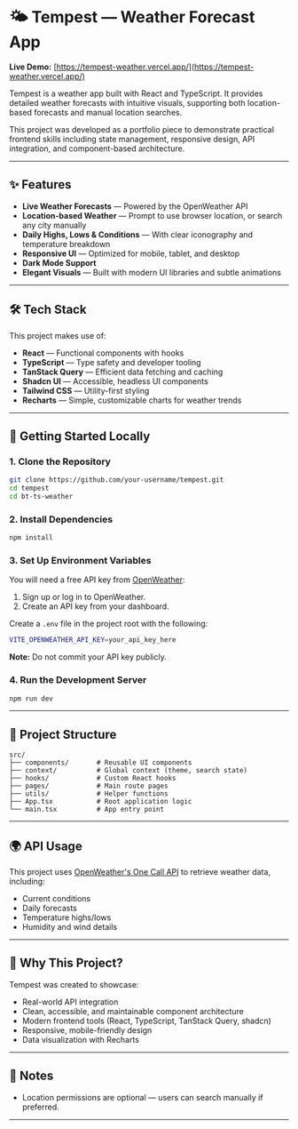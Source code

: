 # 🌤 Tempest — Weather Forecast App

**Live Demo:** [https://tempest-weather.vercel.app/](https://tempest-weather.vercel.app/)

Tempest is a weather app built with React and TypeScript. It provides detailed weather forecasts with intuitive visuals, supporting both location-based forecasts and manual location searches.

This project was developed as a portfolio piece to demonstrate practical frontend skills including state management, responsive design, API integration, and component-based architecture.

---

## ✨ Features

- **Live Weather Forecasts** — Powered by the OpenWeather API
- **Location-based Weather** — Prompt to use browser location, or search any city manually
- **Daily Highs, Lows & Conditions** — With clear iconography and temperature breakdown
- **Responsive UI** — Optimized for mobile, tablet, and desktop
- **Dark Mode Support**
- **Elegant Visuals** — Built with modern UI libraries and subtle animations

---

## 🛠 Tech Stack

This project makes use of:

- **React** — Functional components with hooks
- **TypeScript** — Type safety and developer tooling
- **TanStack Query** — Efficient data fetching and caching
- **Shadcn UI** — Accessible, headless UI components
- **Tailwind CSS** — Utility-first styling
- **Recharts** — Simple, customizable charts for weather trends

---

## 🚀 Getting Started Locally

### 1. Clone the Repository

```bash
git clone https://github.com/your-username/tempest.git
cd tempest
cd bt-ts-weather
```

### 2. Install Dependencies

```bash
npm install
```

### 3. Set Up Environment Variables

You will need a free API key from [OpenWeather](https://home.openweathermap.org/):

1. Sign up or log in to OpenWeather.
2. Create an API key from your dashboard.

Create a `.env` file in the project root with the following:

```bash
VITE_OPENWEATHER_API_KEY=your_api_key_here
```

**Note:** Do not commit your API key publicly.

### 4. Run the Development Server

```bash
npm run dev
```

---

## 📂 Project Structure

```
src/
├── components/       # Reusable UI components
├── context/          # Global context (theme, search state)
├── hooks/            # Custom React hooks
├── pages/            # Main route pages
├── utils/            # Helper functions
├── App.tsx           # Root application logic
└── main.tsx          # App entry point
```

---

## 🌍 API Usage

This project uses [OpenWeather's One Call API](https://openweathermap.org/api/one-call-3) to retrieve weather data, including:

- Current conditions
- Daily forecasts
- Temperature highs/lows
- Humidity and wind details

---

## 🙌 Why This Project?

Tempest was created to showcase:

- Real-world API integration
- Clean, accessible, and maintainable component architecture
- Modern frontend tools (React, TypeScript, TanStack Query, shadcn)
- Responsive, mobile-friendly design
- Data visualization with Recharts

---

## 📢 Notes

- Location permissions are optional — users can search manually if preferred.

---
